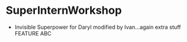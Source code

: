 # SuperInternWorkshop

- Invisible Superpower for Daryl modified by Ivan...again extra stuff FEATURE ABC
